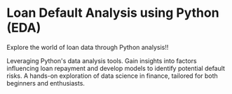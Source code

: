 # Loan Default Analysis using Python (EDA)
Explore the world of loan data through Python analysis!!

Leveraging Python's data analysis tools. Gain insights into factors influencing loan repayment and develop models to identify potential default risks. A hands-on exploration of data science in finance, tailored for both beginners and enthusiasts.
